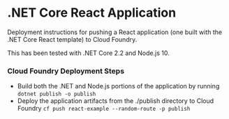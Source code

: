 # .NET Core React Application

Deployment instructions for pushing a React application (one built with the .NET Core React template) to Cloud Foundry.

This has been tested with .NET Core 2.2 and Node.js 10.

### Cloud Foundry Deployment Steps
- Build both the .NET and Node.js portions of the application by running `dotnet publish -o publish`
- Deploy the application artifacts from the ./publish directory to Cloud Foundry `cf push react-example --random-route -p publish`
